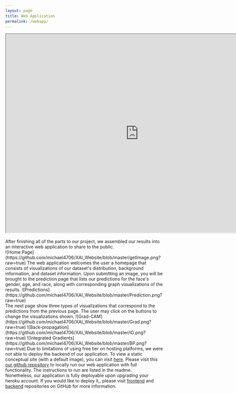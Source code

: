 ```yaml
---
layout: page
title: Web Application
permalink: /webapp/
---
```

<body>
    <iframe width="840" height="630" display:"block"
        src="https://www.youtube.com/embed/Ri2yRwkdSS0">
    </iframe>
    <p>
        After finishing all of the parts to our project, we assembled our results into an interactive web application to share to the public.
        <br>
        ![Home Page](https://github.com/michael4706/XAI_Website/blob/master/getImage.png?raw=true)
        The web application welcomes the user a homepage that consists of visualizations of our dataset's distribution, background information, and dataset information. Upon submitting an image, you will be brought to the prediction page that lists our predictions for the face's gender, age, and race, along with corresponding graph visualizations of the results.
        ![Predictions](https://github.com/michael4706/XAI_Website/blob/master/Prediction.png?raw=true)
        <br>
        The next page show three types of visualizations that correspond to the predictions from the previous page. The user may click on the buttons to change the visualizations shown.
        ![Grad-CAM](https://github.com/michael4706/XAI_Website/blob/master/Grad.png?raw=true)
        ![Back-propagation](https://github.com/michael4706/XAI_Website/blob/master/IG.png?raw=true)
        ![Integrated Gradients](https://github.com/michael4706/XAI_Website/blob/master/BP.png?raw=true)
        Due to limitations of using free tier on hosting platforms, we were not able to deploy the backend of our application. To view a static conceptual site (with a default image), you can visit <a href="https://nicole9925.github.io/facial-analysis-frontend/">here</a>. Please visit this <a href = "https://github.com/nicole9925/facial-analysis-webapp">our github repository</a> to locally run our web application with full functionality. The instructions to run are listed in the readme. 
    <br>
        Nonetheless, our application is fully deployable upon upgrading your heroku account. If you would like to deploy it,, please visit <a href = "https://github.com/nicole9925/facial-analysis-frontend">frontend</a> and <a href = "https://github.com/nicole9925/facial-analysis-backend">backend</a> repositories on GitHub for more information.
    </p>
</body>
